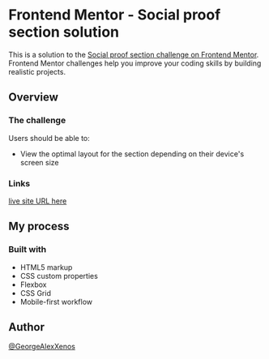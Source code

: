 # Frontend Mentor - Social proof section solution

This is a solution to the [Social proof section challenge on Frontend Mentor](https://www.frontendmentor.io/challenges/social-proof-section-6e0qTv_bA). Frontend Mentor challenges help you improve your coding skills by building realistic projects.

## Overview

### The challenge

Users should be able to:

- View the optimal layout for the section depending on their device's screen size

### Links

[live site URL here](https://georgealexxenos.github.io/frontendmentor_social_proof_section.github.io-/)

## My process

### Built with

- HTML5 markup
- CSS custom properties
- Flexbox
- CSS Grid
- Mobile-first workflow

## Author

[@GeorgeAlexXenos](https://www.frontendmentor.io/profile/GeorgeAlexXenos)
